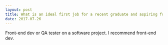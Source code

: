 ```yaml
---
layout: post
title: What is an ideal first job for a recent graduate and aspiring full stack web developer?
date: 2017-07-26
---
```


<p>Front-end dev or QA tester on a software project. I recommend front-end dev.</p>
